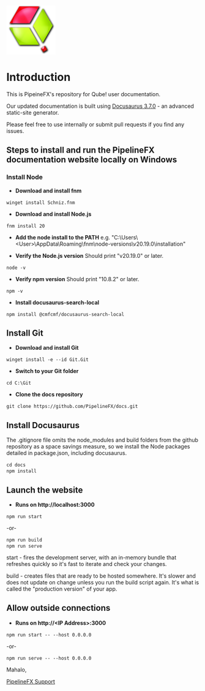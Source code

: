 <p align="left">
  <img src="static/img/QubeLogo.png">
</p>


# Introduction

This is PipeineFX's repository for Qube! user documentation.

Our updated documentation is built using [Docusaurus 3.7.0](https://docusaurus.io/) - an advanced static-site generator.

Please feel free to use internally or submit pull requests if you find any issues.

## Steps to install and run the PipelineFX documentation website locally on Windows

### Install Node

* **Download and install fnm**
```
winget install Schniz.fnm
```

*<open new terminal>*

* **Download and install Node.js**
```
fnm install 20
```

* **Add the node install to the PATH**
e.g. "C:\Users\\\<User\>\AppData\Roaming\fnm\node-versions\v20.19.0\installation"

*<open new terminal>*

* **Verify the Node.js version**
Should print "v20.19.0" or later.
```
node -v
```

* **Verify npm version**
Should print "10.8.2" or later.
```
npm -v
```

* **Install docusaurus-search-local**
```
npm install @cmfcmf/docusaurus-search-local	
```



## Install Git

* **Download and install Git**
```
winget install -e --id Git.Git
```

*<open new terminal>*

* **Switch to your Git folder**
```
cd C:\Git
```

* **Clone the docs repository**
```
git clone https://github.com/PipelineFX/docs.git
```



## Install Docusaurus

The .gitignore file omits the node_modules and build folders from the github repository as a space savings measure, so we install the Node packages detailed in package.json, including docusaurus.
```
cd docs
npm install
```



## Launch the website
* **Runs on http://localhost:3000**
```
npm run start
```
-or-
```
npm run build
npm run serve
```

start - fires the development server, with an in-memory bundle that refreshes
quickly so it's fast to iterate and check your changes.

build - creates files that are ready to be hosted somewhere.
It's slower and does not update on change unless you run the build script
again. It's what is called the "production version" of your app.



## Allow outside connections
* **Runs on http://\<IP Address\>:3000**
```
npm run start -- --host 0.0.0.0
```
-or-
```
npm run serve -- --host 0.0.0.0
```



Mahalo,

[PipelineFX Support](mailto:support@pipelinefx.com?subject=[GitHub]PipelineFX%20Documentation)
